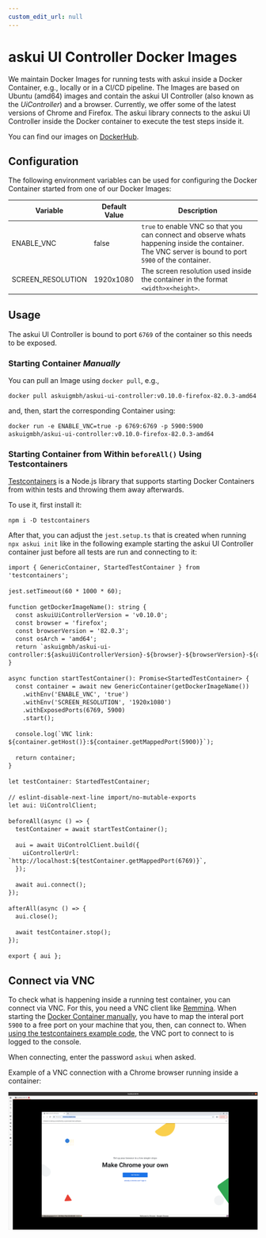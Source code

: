 ```yaml
---
custom_edit_url: null
---
```


# askui UI Controller Docker Images

We maintain Docker Images for running tests with askui inside a Docker Container, e.g., locally or in a CI/CD pipeline. The Images are based on Ubuntu (amd64) images and contain the askui UI Controller (also known as the *UiController*) and a browser. Currently, we offer some of the latest versions of Chrome and Firefox. The askui library connects to the askui UI Controller inside the Docker container to execute the test steps inside it.

You can find our images on [DockerHub](https://hub.docker.com/r/askuigmbh/askui-ui-controller).

## Configuration

The following environment variables can be used for configuring the Docker Container started from one of our Docker Images:

| Variable | Default Value | Description |
|---|---|---|
| ENABLE_VNC | false | `true` to enable VNC so that you can connect and observe whats happening inside the container. The VNC server is bound to port `5900` of the container. |
| SCREEN_RESOLUTION | 1920x1080 | The screen resolution used inside the container in the format `<width>x<height>`. |

## Usage

The askui UI Controller is bound to port `6769` of the container so this needs to be exposed.

### Starting Container *Manually*

You can pull an Image using `docker pull`, e.g.,

```shell
docker pull askuigmbh/askui-ui-controller:v0.10.0-firefox-82.0.3-amd64
```

and, then, start the corresponding Container using:

```shell
docker run -e ENABLE_VNC=true -p 6769:6769 -p 5900:5900 askuigmbh/askui-ui-controller:v0.10.0-firefox-82.0.3-amd64
```

### Starting Container from Within `beforeAll()` Using Testcontainers

[Testcontainers](https://github.com/testcontainers/testcontainers-node) is a Node.js library that supports starting Docker Containers from within tests and throwing them away afterwards.

To use it, first install it:

```shell
npm i -D testcontainers
```

After that, you can adjust the `jest.setup.ts` that is created when running `npx askui init` like in the following example starting the askui UI Controller container just before all tests are run and connecting to it:

```typescriptimport { UiControlClient } from 'askui';
import { GenericContainer, StartedTestContainer } from 'testcontainers';

jest.setTimeout(60 * 1000 * 60);

function getDockerImageName(): string {
  const askuiUiControllerVersion = 'v0.10.0';
  const browser = 'firefox';
  const browserVersion = '82.0.3';
  const osArch = 'amd64';
  return `askuigmbh/askui-ui-controller:${askuiUiControllerVersion}-${browser}-${browserVersion}-${osArch}`;
}

async function startTestContainer(): Promise<StartedTestContainer> {
  const container = await new GenericContainer(getDockerImageName())
    .withEnv('ENABLE_VNC', 'true')
    .withEnv('SCREEN_RESOLUTION', '1920x1080')
    .withExposedPorts(6769, 5900)
    .start();

  console.log(`VNC link: ${container.getHost()}:${container.getMappedPort(5900)}`);

  return container;
}

let testContainer: StartedTestContainer;

// eslint-disable-next-line import/no-mutable-exports
let aui: UiControlClient;

beforeAll(async () => {
  testContainer = await startTestContainer();

  aui = await UiControlClient.build({
    uiControllerUrl: `http://localhost:${testContainer.getMappedPort(6769)}`,
  });

  await aui.connect();
});

afterAll(async () => {
  aui.close();

  await testContainer.stop();
});

export { aui };
```

## Connect via VNC

To check what is happening inside a running test container, you can connect via VNC. For this, you need a VNC client like [Remmina](https://remmina.org/). When starting the [Docker Container manually](#starting-container-manually), you have to map the interal port `5900` to a free port on your machine that you, then, can connect to. When [using the testcontainers example code](#starting-container-from-within-beforeall-using-testcontainers), the VNC port to connect to is logged to the console.

When connecting, enter the password `askui` when asked.

Example of a VNC connection with a Chrome browser running inside a container:

![VNC Example](./vnc-example.png)
